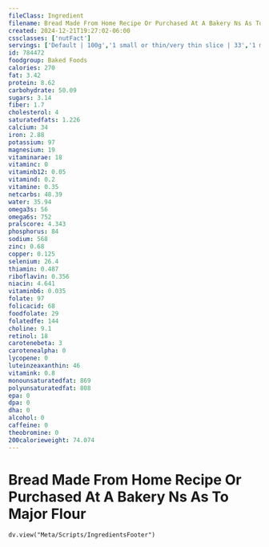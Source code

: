 ```yaml
---
fileClass: Ingredient
filename: Bread Made From Home Recipe Or Purchased At A Bakery Ns As To Major Flour
created: 2024-12-21T19:27:02-06:00
cssclasses: ['nutFact']
servings: ['Default | 100g','1 small or thin/very thin slice | 33','1 medium or regular slice | 44','1 large or thick slice | 55','1 slice, crust not eaten | 20','1 individual loaf | 82','1 cubic inch | 5']
id: 784472
foodgroup: Baked Foods
calories: 270
fat: 3.42
protein: 8.62
carbohydrate: 50.09
sugars: 3.14
fiber: 1.7
cholesterol: 4
saturatedfats: 1.226
calcium: 34
iron: 2.88
potassium: 97
magnesium: 19
vitaminarae: 18
vitaminc: 0
vitaminb12: 0.05
vitamind: 0.2
vitamine: 0.35
netcarbs: 48.39
water: 35.94
omega3s: 56
omega6s: 752
pralscore: 4.343
phosphorus: 84
sodium: 568
zinc: 0.68
copper: 0.125
selenium: 26.4
thiamin: 0.487
riboflavin: 0.356
niacin: 4.641
vitaminb6: 0.035
folate: 97
folicacid: 68
foodfolate: 29
folatedfe: 144
choline: 9.1
retinol: 18
carotenebeta: 3
carotenealpha: 0
lycopene: 0
luteinzeaxanthin: 46
vitamink: 0.8
monounsaturatedfat: 869
polyunsaturatedfat: 808
epa: 0
dpa: 0
dha: 0
alcohol: 0
caffeine: 0
theobromine: 0
200calorieweight: 74.074
---
```


# Bread Made From Home Recipe Or Purchased At A Bakery Ns As To Major Flour

```dataviewjs
dv.view("Meta/Scripts/IngredientsFooter")
```